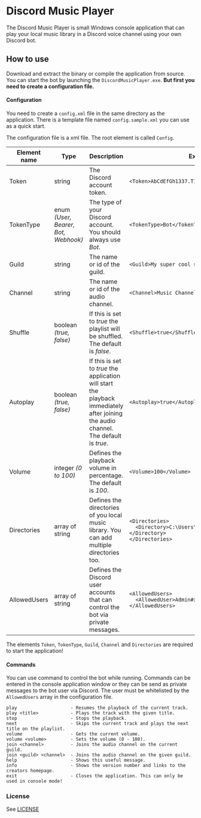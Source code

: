# Discord Music Player
The Discord Music Player is small Windows console application that can play your local music library in a Discord voice channel using your own Discord bot. 

## How to use
Download and extract the binary or compile the application from source. You can start the bot by launching the `DiscordMusicPlayer.exe`. **But first you need to create a configuration file.**


#### Configuration
You need to create a `config.xml` file in the same directory as the application. There is a template file named `config.sample.xml` you can use as a quick start. 

The configuration file is a xml file. The root element is called `Config`. 

| Element name | Type                                | Description                                                                                                                          | Example                                                                                             |
|--------------|-------------------------------------|--------------------------------------------------------------------------------------------------------------------------------------|-----------------------------------------------------------------------------------------------------|
| Token        | string                              | The Discord account token.                                                                                                           | `<Token>AbCdEfGh1337.T1HsI5n0tAre8lT0ken</Token>`                                               |
| TokenType    | enum _(User, Bearer, Bot, Webhook)_ | The type of your Discord account. You should always use _Bot_.                                                                       | `<TokenType>Bot</TokenType>`                                                                      |
| Guild        | string                              | The name or id of the guild.                                                                                                         | `<Guild>My super cool server</Guild>`                                                            |
| Channel      | string                              | The name or id of the audio channel.                                                                                                 | `<Channel>Music Channel</Channel>`                                                               |
| Shuffle      | boolean _(true, false)_             | If this is set to _true_ the playlist will be shuffled. The default is _false_.                                                      | `<Shuffle>true</Shuffle>`                                                                         |
| Autoplay     | boolean _(true, false)_             | If this is set to _true_ the application will start the playback immediately after joining the audio channel. The default is _true_. | `<Autoplay>true</Autoplay>`                                                                       |
| Volume       | integer _(0 to 100)_                | Defines the playback volume in percentage. The default is _100_.                                                                     | `<Volume>100</Volume>`                                                                            |
| Directories  | array of string                     | Defines the directories of you local music library. You can add multiple directories too.                                            | `<Directories>`<br/>`  <Directory>C:\Users\Username\Music\</Directory>`<br/>`</Directories>` |
| AllowedUsers | array of string                     | Defines the Discord user accounts that can control the bot via private messages.                                                     | `<AllowedUsers>`<br/>`  <AllowedUser>Admin#xxxx</AllowedUser>`<br/>`</AllowedUsers>`          |

The elements `Token`, `TokenType`, `Guild`, `Channel` and `Directories` are required to start the application!

#### Commands
You can use command to control the bot while running. Commands can be entered in the console application window or they can be send as private messages to the bot user via Discord. The user must be whitelisted by the `AllowedUsers` array in the configuration file.
```
play                    - Resumes the playback of the current track.
play <title>            - Plays the track with the given title.
stop                    - Stops the playback.
next                    - Skips the current track and plays the next title on the playlist.
volume                  - Gets the current volume.
volume <volume>         - Sets the volume (0 - 100).
join <channel>          - Joins the audio channel on the current guild.
join <guild> <channel>  - Joins the audio channel on the given guild.
help                    - Shows this useful message.
info                    - Shows the version number and links to the creators homepage.
exit                    - Closes the application. This can only be used in console mode!
```

### License
See [LICENSE](LICENSE)